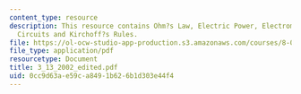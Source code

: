 ```yaml
---
content_type: resource
description: This resource contains Ohm?s Law, Electric Power, Electromotive Force,
  Circuits and Kirchoff?s Rules.
file: https://ol-ocw-studio-app-production.s3.amazonaws.com/courses/8-02x-physics-ii-electricity-magnetism-with-an-experimental-focus-spring-2005/0cc9d63ae59ca8491b626b1d303e44f4_3_13_2002_edited.pdf
file_type: application/pdf
resourcetype: Document
title: 3_13_2002_edited.pdf
uid: 0cc9d63a-e59c-a849-1b62-6b1d303e44f4
---
```

